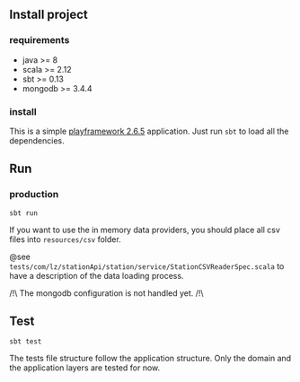 ## Install project

### requirements 

* java >= 8
* scala >= 2.12
* sbt >= 0.13
* mongodb >= 3.4.4

### install

This is a simple [playframework 2.6.5](https://www.playframework.com/documentation/2.6.5/ScalaHome) application. Just run `sbt` to load all the dependencies.

## Run

### production

```
sbt run
```

If you want to use the in memory data providers, you should place all csv files into `resources/csv` folder.

@see `tests/com/lz/stationApi/station/service/StationCSVReaderSpec.scala` to have a description of the data loading process.

/!\ The mongodb configuration is not handled yet. /!\

## Test

```
sbt test
```

The tests file structure follow the application structure.
Only the domain and the application layers are tested for now.